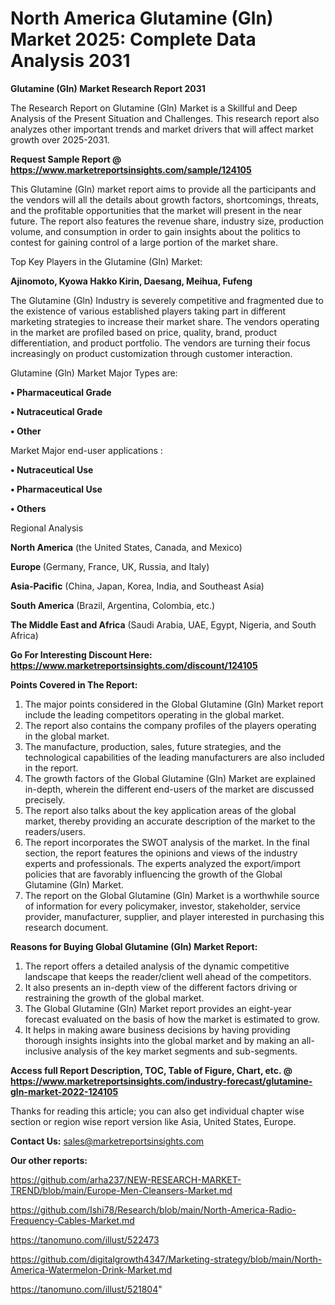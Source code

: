 # North America Glutamine (Gln) Market 2025: Complete Data Analysis 2031

<strong>Glutamine (Gln) Market Research Report 2031</strong>

The Research Report on Glutamine (Gln) Market is a Skillful and Deep Analysis of the Present Situation and Challenges. This research report also analyzes other important trends and market drivers that will affect market growth over 2025-2031.

<strong>Request Sample Report @ <a href=https://www.marketreportsinsights.com/sample/124105>https://www.marketreportsinsights.com/sample/124105</a></strong>

This Glutamine (Gln) market report aims to provide all the participants and the vendors will all the details about growth factors, shortcomings, threats, and the profitable opportunities that the market will present in the near future. The report also features the revenue share, industry size, production volume, and consumption in order to gain insights about the politics to contest for gaining control of a large portion of the market share.

Top Key Players in the Glutamine (Gln) Market:

<strong>Ajinomoto, Kyowa Hakko Kirin, Daesang, Meihua, Fufeng</strong>

The Glutamine (Gln) Industry is severely competitive and fragmented due to the existence of various established players taking part in different marketing strategies to increase their market share. The vendors operating in the market are profiled based on price, quality, brand, product differentiation, and product portfolio. The vendors are turning their focus increasingly on product customization through customer interaction.

Glutamine (Gln) Market Major Types are:

<strong>• Pharmaceutical Grade

• Nutraceutical Grade

• Other</strong>

Market Major end-user applications :

<strong>• Nutraceutical Use

• Pharmaceutical Use

• Others</strong>

Regional Analysis

</u><strong><b>North America</b></strong> (the United States, Canada, and Mexico)

<strong><b>Europe </b></strong>(Germany, France, UK, Russia, and Italy)

<strong><b>Asia-Pacific</b></strong> (China, Japan, Korea, India, and Southeast Asia)

<strong><b>South America</b></strong> (Brazil, Argentina, Colombia, etc.)

<strong><b>The Middle East and Africa</b></strong> (Saudi Arabia, UAE, Egypt, Nigeria, and South Africa)

<strong>Go For Interesting Discount Here: <a href=https://www.marketreportsinsights.com/discount/124105>https://www.marketreportsinsights.com/discount/124105</a></strong>

<strong>Points Covered in The Report:</strong>
<ol>
  <li>The major points considered in the Global Glutamine (Gln) Market report include the leading competitors operating in the global market.</li>
  <li>The report also contains the company profiles of the players operating in the global market.</li>
  <li>The manufacture, production, sales, future strategies, and the technological capabilities of the leading manufacturers are also included in the report.</li>
  <li>The growth factors of the Global Glutamine (Gln) Market are explained in-depth, wherein the different end-users of the market are discussed precisely.</li>
  <li>The report also talks about the key application areas of the global market, thereby providing an accurate description of the market to the readers/users.</li>
  <li>The report incorporates the SWOT analysis of the market. In the final section, the report features the opinions and views of the industry experts and professionals. The experts analyzed the export/import policies that are favorably influencing the growth of the Global Glutamine (Gln) Market.</li>
  <li>The report on the Global Glutamine (Gln) Market is a worthwhile source of information for every policymaker, investor, stakeholder, service provider, manufacturer, supplier, and player interested in purchasing this research document.</li>
</ol>
<strong>Reasons for Buying Global Glutamine (Gln) Market Report:</strong>

<ol>
  <li>The report offers a detailed analysis of the dynamic competitive landscape that keeps the reader/client well ahead of the competitors.</li>
  <li>It also presents an in-depth view of the different factors driving or restraining the growth of the global market.</li>
  <li>The Global Glutamine (Gln) Market report provides an eight-year forecast evaluated on the basis of how the market is estimated to grow.</li>
  <li>It helps in making aware business decisions by having providing thorough insights insights into the global market and by making an all-inclusive analysis of the key market segments and sub-segments.</li>
</ol>
<strong>Access full Report Description, TOC, Table of Figure, Chart, etc. @ <a href=https://www.marketreportsinsights.com/industry-forecast/glutamine-gln-market-2022-124105>https://www.marketreportsinsights.com/industry-forecast/glutamine-gln-market-2022-124105</a></strong>


Thanks for reading this article; you can also get individual chapter wise section or region wise report version like Asia, United States, Europe.

<strong>Contact Us:</strong>
sales@marketreportsinsights.com

<strong>Our other reports:</strong>

<a href=https://github.com/arha237/NEW-RESEARCH-MARKET-TREND/blob/main/Europe-Men-Cleansers-Market.md>https://github.com/arha237/NEW-RESEARCH-MARKET-TREND/blob/main/Europe-Men-Cleansers-Market.md</a>

<a href=https://github.com/Ishi78/Research/blob/main/North-America-Radio-Frequency-Cables-Market.md>https://github.com/Ishi78/Research/blob/main/North-America-Radio-Frequency-Cables-Market.md</a>

<a href=https://tanomuno.com/illust/522473>https://tanomuno.com/illust/522473</a>

<a href=https://github.com/digitalgrowth4347/Marketing-strategy/blob/main/North-America-Watermelon-Drink-Market.md>https://github.com/digitalgrowth4347/Marketing-strategy/blob/main/North-America-Watermelon-Drink-Market.md</a>

<a href=https://tanomuno.com/illust/521804>https://tanomuno.com/illust/521804</a>"
